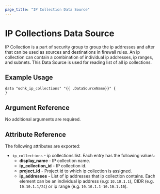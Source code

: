 ```yaml
---
page_title: "IP Collection Data Source"
---
```


# IP Collections Data Source

IP Collection is a part of security group to group the ip addresses and after that can be used as sources and destinations in firewall rules. An ip collection can contain a combination of individual ip addresses, ip ranges, and subnets.
This Data Source is used for reading list of all ip collections.

## Example Usage

```hcl
data "ochk_ip_collections" "{{ .DataSourceName}}" {
}
```

## Argument Reference

No additional arguments are required.

## Attribute Reference

The following attributes are exported:
* `ip_collections` - ip collections list. Each entry has the following values:
    * **display_name** - IP collection name.
    * **ip_collection_id** - IP collection id.
    * **project_id** - Project id to which ip collection is assigned.
    * **ip_addresses** - List of ip addresses that ip collection contains. Each element can be an individual ip address (e.g: `10.10.1.1`), CIDR (e.g. `10.10.1.1/24`) or ip range (e.g. `10.10.1.1-10.10.1.10`).

